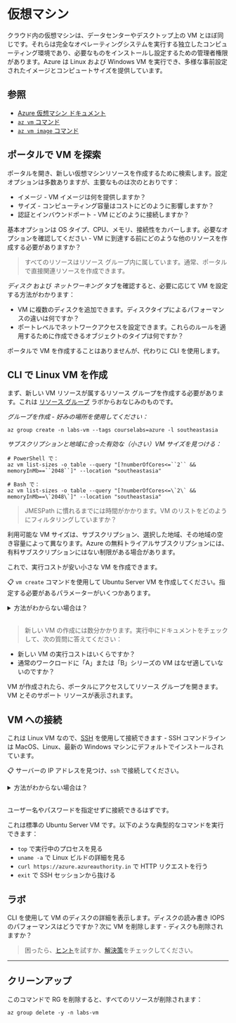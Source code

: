 # 仮想マシン

クラウド内の仮想マシンは、データセンターやデスクトップ上の VM とほぼ同じです。それらは完全なオペレーティングシステムを実行する独立したコンピューティング環境であり、必要なものをインストールし設定するための管理者権限があります。Azure は Linux および Windows VM を実行でき、多様な事前設定されたイメージとコンピュートサイズを提供しています。

## 参照

- [Azure 仮想マシン ドキュメント](https://docs.microsoft.com/ja-jp/azure/virtual-machines/)
- [`az vm` コマンド](https://docs.microsoft.com/ja-jp/cli/azure/vm?view=azure-cli-latest)
- [`az vm image` コマンド](https://docs.microsoft.com/ja-jp/cli/azure/vm/image?view=azure-cli-latest)

## ポータルで VM を探索

ポータルを開き、新しい仮想マシンリソースを作成するために検索します。設定オプションは多数ありますが、主要なものは次のとおりです：

- イメージ - VM イメージは何を提供しますか？
- サイズ - コンピューティング容量はコストにどのように影響しますか？
- 認証とインバウンドポート - VM にどのように接続しますか？

基本オプションは OS タイプ、CPU、メモリ、接続性をカバーします。必要なオプションを確認してください - VM に到達する前にどのような他のリソースを作成する必要がありますか？

> すべてのリソースはリソース グループ内に属しています。通常、ポータルで直接関連リソースを作成できます。

_ディスク_ および _ネットワーキング_ タブを確認すると、必要に応じて VM を設定する方法がわかります：

- VM に複数のディスクを追加できます。ディスクタイプによるパフォーマンスの違いは何ですか？
- ポートレベルでネットワークアクセスを設定できます。これらのルールを適用するために作成できるオブジェクトのタイプは何ですか？

ポータルで VM を作成することはありませんが、代わりに CLI を使用します。

## CLI で Linux VM を作成

まず、新しい VM リソースが属するリソース グループを作成する必要があります。これは [リソース グループ](/labs/resourcegroups/README.md) ラボからおなじみのものです。

_グループを作成 - 好みの場所を使用してください：_



```
az group create -n labs-vm --tags courselabs=azure -l southeastasia
```


_サブスクリプションと地域に合った有効な（小さい）VM サイズを見つける：_



```
# PowerShell で：
az vm list-sizes -o table --query "[?numberOfCores<=``2`` && memoryInMb==``2048``]" --location "southeastasia"

# Bash で：
az vm list-sizes -o table --query "[?numberOfCores<=\`2\` && memoryInMb==\`2048\`]" --location "southeastasia"
```


> JMESPath に慣れるまでには時間がかかります。VM のリストをどのようにフィルタリングしていますか？

利用可能な VM サイズは、サブスクリプション、選択した地域、その地域の空き容量によって異なります。Azure の無料トライアルサブスクリプションには、有料サブスクリプションにはない制限がある場合があります。

これで、実行コストが安い小さな VM を作成できます。

📋 `vm create` コマンドを使用して Ubuntu Server VM を作成してください。指定する必要があるパラメーターがいくつかあります。

<details>
  <summary>    
    方法がわからない場合は？
  </summary>
    
ヘルプ テキストを表示：



```
az vm create --help
```


最低限必要な指定項目は：

- リソース グループ
- 場所
- VM 名
- OS イメージ

これで始められます：



```
# デフォルトが利用不可の場合がありますので、サイズを含めると良いです。
az vm create -l southeastasia -g labs-vm -n vm01 --image Ubuntu2204 --size Standard_B1ms --generate-ssh-keys
```


</details><br/>

> 新しい VM の作成には数分かかります。実行中にドキュメントをチェックして、次の質問に答えてください：

- 新しい VM の実行コストはいくらですか？
- 通常のワークロードに「A」または「B」シリーズの VM はなぜ適していないのですか？

VM が作成されたら、ポータルにアクセスしてリソース グループを開きます。VM とそのサポート リソースが表示されます。

## VM への接続

これは Linux VM なので、[SSH]() を使用して接続できます - SSH コマンドラインは MacOS、Linux、最新の Windows マシンにデフォルトでインストールされています。

📋 サーバーの IP アドレスを見つけ、`ssh` で接続してください。

<details>
  <summary>
    方法がわからない場合は？
  </summary>

`vm create` コマンドが完了すると VM の主要な詳細が表示されます。`vm show` コマンドで再度表示することができます：



```
az vm show --help
```


レスポンスに IP アドレスを含める場合は、設定するパラメーターがあることがわかります：



```
az vm show -g labs-vm -n vm01 --show-details
```

The field you want is `publicIps`. You can add a query to return just that field and store the IP address in a variable:

```
# PowerShell を使用して：
$pip=$(az vm show -g labs-vm -n vm01 --show-details --query "publicIps" -o tsv)

# Linux シェルを使用して：
pip=$(az vm show -g labs-vm -n vm01 --show-details --query "publicIps" -o tsv)
```


（または、ポータルからパブリック IP アドレスを見つけることができます。）

これで接続できます：



```
ssh-keyscan $pip > ~/.ssh/known_hosts
ssh $pip
```
</details><br/>

ユーザー名やパスワードを指定せずに接続できるはずです。

これは標準の Ubuntu Server VM です。以下のような典型的なコマンドを実行できます：

- `top` で実行中のプロセスを見る
- `uname -a` で Linux ビルドの詳細を見る
- `curl https://azure.azureauthority.in` で HTTP リクエストを行う
- `exit` で SSH セッションから抜ける

## ラボ

CLI を使用して VM のディスクの詳細を表示します。ディスクの読み書き IOPS のパフォーマンスはどうですか？次に VM を削除します - ディスクも削除されますか？

> 困ったら、[ヒント](hints_jp.md)を試すか、[解決策](solution_jp.md)をチェックしてください。

___

## クリーンアップ

このコマンドで RG を削除すると、すべてのリソースが削除されます：



```
az group delete -y -n labs-vm
```
